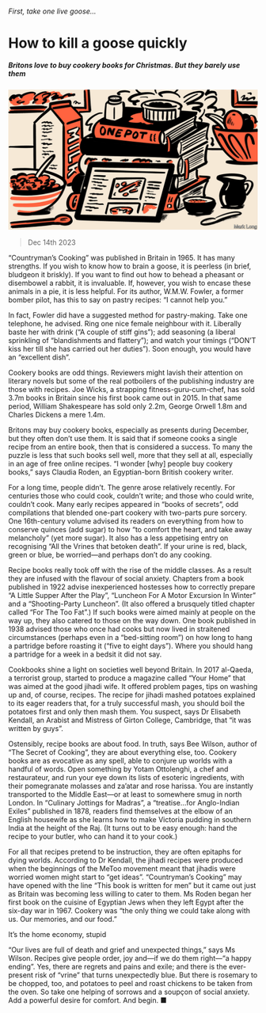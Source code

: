 ###### First, take one live goose…

# How to kill a goose quickly 

##### Britons love to buy cookery books for Christmas. But they barely use them 

![image](images/20231216_BRD001.jpg) 

> Dec 14th 2023 

“Countryman’s Cooking” was published in Britain in 1965. It has many strengths. If you wish to know how to brain a goose, it is peerless (in brief, bludgeon it briskly). If you want to find out how to behead a pheasant or disembowel a rabbit, it is invaluable. If, however, you wish to encase these animals in a pie, it is less helpful. For its author, W.M.W. Fowler, a former bomber pilot, has this to say on pastry recipes: “I cannot help you.” 

In fact, Fowler did have a suggested method for pastry-making. Take one telephone, he advised. Ring one nice female neighbour with it. Liberally baste her with drink (“A couple of stiff gins”); add seasoning (a liberal sprinkling of “blandishments and flattery”); and watch your timings (“DON’T kiss her till she has carried out her duties”). Soon enough, you would have an “excellent dish”. 

Cookery books are odd things. Reviewers might lavish their attention on literary novels but some of the real potboilers of the publishing industry are those with recipes. Joe Wicks, a strapping fitness-guru-cum-chef, has sold 3.7m books in Britain since his first book came out in 2015. In that same period, William Shakespeare has sold only 2.2m, George Orwell 1.8m and Charles Dickens a mere 1.4m.

Britons may buy cookery books, especially as presents during December, but they often don’t use them. It is said that if someone cooks a single recipe from an entire book, then that is considered a success. To many the puzzle is less that such books sell well, more that they sell at all, especially in an age of free online recipes. “I wonder [why] people buy cookery books,” says Claudia Roden, an Egyptian-born British cookery writer. 

For a long time, people didn’t. The genre arose relatively recently. For centuries those who could cook, couldn’t write; and those who could write, couldn’t cook. Many early recipes appeared in “books of secrets”, odd compilations that blended one-part cookery with two-parts pure sorcery. One 16th-century volume advised its readers on everything from how to conserve quinces (add sugar) to how “to comfort the heart, and take away melancholy” (yet more sugar). It also has a less appetising entry on recognising “All the Vrines that betoken death”. If your urine is red, black, green or blue, be worried—and perhaps don’t do any cooking.

Recipe books really took off with the rise of the middle classes. As a result they are infused with the flavour of social anxiety. Chapters from a book published in 1922 advise inexperienced hostesses how to correctly prepare “A Little Supper After the Play”, “Luncheon For A Motor Excursion In Winter” and a “Shooting-Party Luncheon”. (It also offered a brusquely titled chapter called “For The Too Fat”.) If such books were aimed mainly at people on the way up, they also catered to those on the way down. One book published in 1938 advised those who once had cooks but now lived in straitened circumstances (perhaps even in a “bed-sitting room”) on how long to hang a partridge before roasting it (“five to eight days”). Where you should hang a partridge for a week in a bedsit it did not say. 

Cookbooks shine a light on societies well beyond Britain. In 2017 al-Qaeda, a terrorist group, started to produce a magazine called “Your Home” that was aimed at the good jihadi wife. It offered problem pages, tips on washing up and, of course, recipes. The recipe for jihadi mashed potatoes explained to its eager readers that, for a truly successful mash, you should boil the potatoes first and only then mash them. You suspect, says Dr Elisabeth Kendall, an Arabist and Mistress of Girton College, Cambridge, that “it was written by guys”. 

Ostensibly, recipe books are about food. In truth, says Bee Wilson, author of “The Secret of Cooking”, they are about everything else, too. Cookery books are as evocative as any spell, able to conjure up worlds with a handful of words. Open something by Yotam Ottolenghi, a chef and restaurateur, and run your eye down its lists of esoteric ingredients, with their pomegranate molasses and za’atar and rose harissa. You are instantly transported to the Middle East—or at least to somewhere smug in north London. In “Culinary Jottings for Madras”, a “treatise…for Anglo-Indian Exiles” published in 1878, readers find themselves at the elbow of an English housewife as she learns how to make Victoria pudding in southern India at the height of the Raj. (It turns out to be easy enough: hand the recipe to your butler, who can hand it to your cook.)

For all that recipes pretend to be instruction, they are often epitaphs for dying worlds. According to Dr Kendall, the jihadi recipes were produced when the beginnings of the MeToo movement meant that jihadis were worried women might start to “get ideas”. “Countryman’s Cooking” may have opened with the line “This book is written for men” but it came out just as Britain was becoming less willing to cater to them. Ms Roden began her first book on the cuisine of Egyptian Jews when they left Egypt after the six-day war in 1967. Cookery was “the only thing we could take along with us. Our memories, and our food.”

It’s the home economy, stupid

“Our lives are full of death and grief and unexpected things,” says Ms Wilson. Recipes give people order, joy and—if we do them right—“a happy ending”. Yes, there are regrets and pains and exile; and there is the ever-present risk of “vrine” that turns unexpectedly blue. But there is rosemary to be chopped, too, and potatoes to peel and roast chickens to be taken from the oven. So take one helping of sorrows and a soupçon of social anxiety. Add a powerful desire for comfort. And begin. ■


